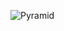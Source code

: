 ![Pyramid](https://github.com/fewHoursLater/Qt/assets/84395151/a95616d3-1dee-4290-8adf-b62cf4490619)
